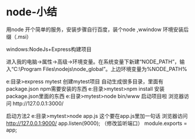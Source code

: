 # node-小结

<p>用node 开个简单的服务，安装步骤自行百度，装个node ,wwindow 环境安装后缀（.msi）</p>
<p>windows:NodeJs+Express构建项目</p>
<p>进入我的电脑→属性→高级→环境变量。在系统变量下新建“NODE_PATH”，输入“C:\Program Files\nodejs\node_global”。上边环境变量为%NODE_PATH%</p>
e:目录>express mytest 创建mytest项目 自动生成很多目录，里面有package.json npm需要安装的东西
e:目录>mytest>npm install  安装package.json里面的东西
e:目录>mytest>node bin/www   启动项目啦
浏览器访问   http://127.0.0.1:3000/

启动方法2
e:目录>mytest>node app.js  这个要在app.js里加一句话
浏览器访问   http://127.0.0.1:9000/
app.listen(9000); （修改监听端口）
module.exports = app;


